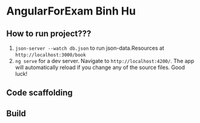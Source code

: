 # AngularForExam Binh Hu



## How to run project???
1. `json-server --watch db.json` to run json-data.Resources at `http://localhost:3000/book`
2.  `ng serve` for a dev server. Navigate to `http://localhost:4200/`. The app will automatically reload if you change any of the source files.
                  Good luck!
## Code scaffolding
## Build


